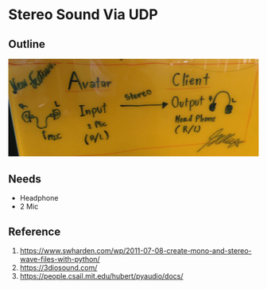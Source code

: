 # Stereo Sound Via UDP
## Outline
![Diagram](src/SoundStereoOutline.jpg)

## Needs
- Headphone 
- 2 Mic
## Reference
1. https://www.swharden.com/wp/2011-07-08-create-mono-and-stereo-wave-files-with-python/
1. https://3diosound.com/
1. https://people.csail.mit.edu/hubert/pyaudio/docs/
